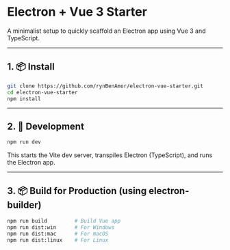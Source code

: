 
# Electron + Vue 3 Starter

A minimalist setup to quickly scaffold an Electron app using Vue 3 and TypeScript.

---

## 1. 📦 Install

```bash
git clone https://github.com/rynBenAmor/electron-vue-starter.git
cd electron-vue-starter
npm install
```

---

## 2. 🧪 Development

```bash
npm run dev
```

This starts the Vite dev server, transpiles Electron (TypeScript), and runs the Electron app.

---

## 3. 📦 Build for Production (using electron-builder)

```bash
npm run build         # Build Vue app
npm run dist:win      # For Windows
npm run dist:mac      # For macOS
npm run dist:linux    # For Linux
```
